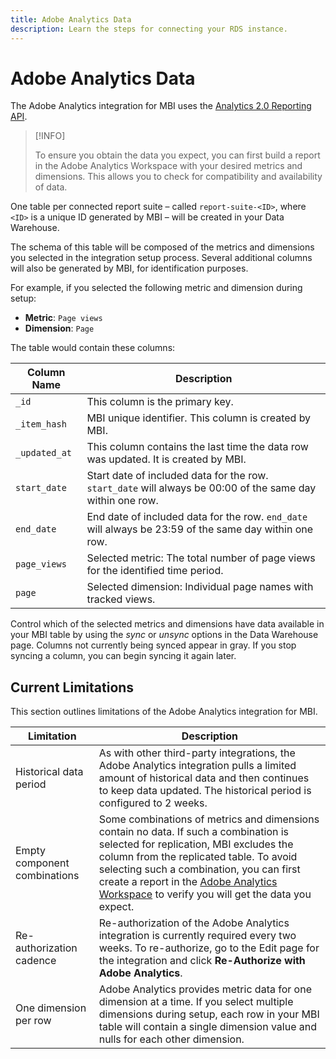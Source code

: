 ```yaml
---
title: Adobe Analytics Data
description: Learn the steps for connecting your RDS instance.
---
```


# Adobe Analytics Data

The Adobe Analytics integration for MBI uses the [Analytics 2.0 Reporting API](https://developer.adobe.com/analytics-apis/docs/2.0/#!AdobeDocs/analytics-2.0-apis/master/README.md).

>[!INFO]
>
>To ensure you obtain the data you expect, you can first build a report in the Adobe Analytics Workspace with your desired metrics and dimensions. This allows you to check for compatibility and availability of data.

One table per connected report suite – called `report-suite-<ID>`, where `<ID>` is a unique ID generated by MBI – will be created in your Data Warehouse.

The schema of this table will be composed of the metrics and dimensions you selected in the integration setup process. Several additional columns will also be generated by MBI, for identification purposes.

For example, if you selected the following metric and dimension during setup:
- **Metric**: `Page views`
- **Dimension**: `Page`

The table would contain these columns:

| Column Name | Description |
| --- | --- |
| `_id` | This column is the primary key. |
| `_item_hash` | MBI unique identifier. This column is created by MBI.
| `_updated_at` | This column contains the last time the data row was updated. It is created by MBI.|
| `start_date` | Start date of included data for the row. `start_date` will always be 00:00 of the same day within one row.|
| `end_date` | End date of included data for the row. `end_date` will always be 23:59 of the same day within one row.|
| `page_views` | Selected metric: The total number of page views for the identified time period.|
| `page` | Selected dimension: Individual page names with tracked views.|

Control which of the selected metrics and dimensions have data available in your MBI table by using the *sync* or *unsync* options in the Data Warehouse page. Columns not currently being synced appear in gray. If you stop syncing a column, you can begin syncing it again later.

## Current Limitations
This section outlines limitations of the Adobe Analytics integration for MBI.

| Limitation | Description |
| --- | --- |
| Historical data period | As with other third-party integrations, the Adobe Analytics integration pulls a limited amount of historical data and then continues to keep data updated. The historical period is configured to 2 weeks. |
| Empty component combinations | Some combinations of metrics and dimensions contain no data. If such a combination is selected for replication, MBI excludes the column from the replicated table. To avoid selecting such a combination, you can first create a report in the [Adobe Analytics Workspace](https://experienceleague.adobe.com/docs/analytics/analyze/analysis-workspace/home.html?lang=en) to verify you will get the data you expect. |
| Re-authorization cadence | Re-authorization of the Adobe Analytics integration is currently required every two weeks. To re-authorize, go to the Edit page for the integration and click **Re-Authorize with Adobe Analytics**. |
| One dimension per row | Adobe Analytics provides metric data for one dimension at a time. If you select multiple dimensions during setup, each row in your MBI table will contain a single dimension value and nulls for each other dimension. |
